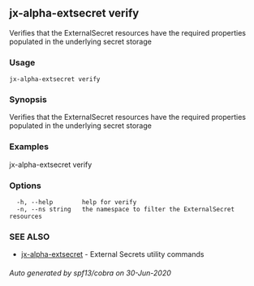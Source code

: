 ## jx-alpha-extsecret verify

Verifies that the ExternalSecret resources have the required properties populated in the underlying secret storage

### Usage

```
jx-alpha-extsecret verify
```

### Synopsis

Verifies that the ExternalSecret resources have the required properties populated in the underlying secret storage

### Examples

  jx-alpha-extsecret verify

### Options

```
  -h, --help        help for verify
  -n, --ns string   the namespace to filter the ExternalSecret resources
```

### SEE ALSO

* [jx-alpha-extsecret](jx-alpha-extsecret.md)	 - External Secrets utility commands

###### Auto generated by spf13/cobra on 30-Jun-2020
